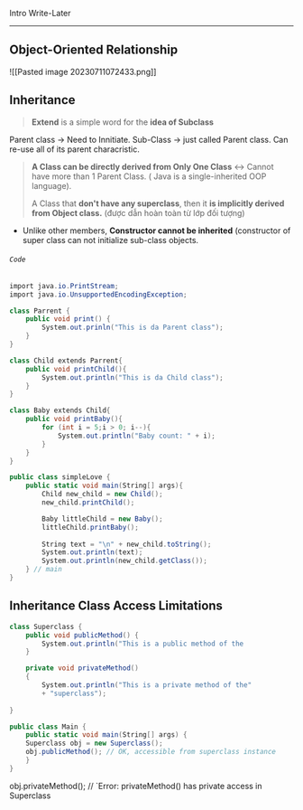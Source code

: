 Intro Write-Later

-----

## Object-Oriented Relationship

![[Pasted image 20230711072433.png]]



## Inheritance
> **Extend** is a simple word for the **idea of Subclass**

Parent class -> Need to Innitiate.
Sub-Class -> just called Parent class. Can re-use all of its parent characristic. 
> **A Class can be directly derived from Only One Class** <-> Cannot have more than 1 Parent Class. ( Java is a single-inherited OOP language).
> 
> A Class that **don't have any superclass**, then it **is implicitly derived from Object class.** (được dẫn hoàn toàn từ lớp đối tượng)

+ Unlike other members, **Constructor cannot be inherited** (constructor of super class can not initialize sub-class objects.

###### `Code`
```cs
import java.io.PrintStream;
import java.io.UnsupportedEncodingException;

class Parrent {
    public void print() {
        System.out.prinln("This is da Parent class");
    }
}

class Child extends Parrent{
    public void printChild(){
        System.out.println("This is da Child class");
    }
}

class Baby extends Child{
    public void printBaby(){
        for (int i = 5;i > 0; i--){
            System.out.println("Baby count: " + i);
        }
    }       
}

public class simpleLove {
    public static void main(String[] args){
        Child new_child = new Child();
        new_child.printChild();

        Baby littleChild = new Baby();
        littleChild.printBaby();
        
        String text = "\n" + new_child.toString();
        System.out.println(text);
        System.out.println(new_child.getClass());
    } // main
}
```






## Inheritance Class Access Limitations

```cs
class Superclass {
	public void publicMethod() {
		System.out.println("This is a public method of the                    superclass");           
	}

	private void privateMethod() 
	{ 
		System.out.println("This is a private method of the"
		+ "superclass");
	
}

public class Main {
	public static void main(String[] args) {
	Superclass obj = new Superclass();
	obj.publicMethod(); // OK, accessible from superclass instance
	}
}
```

obj.privateMethod(); 
	// `Error: privateMethod() has private access in Superclass


